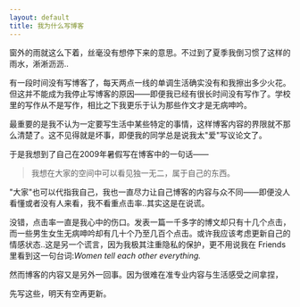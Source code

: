 ```yaml
---
layout: default
title: 我为什么写博客
---
```


窗外的雨就这么下着，丝毫没有想停下来的意思。不过到了夏季我倒习惯了这样的雨水，淅淅沥沥..

有一段时间没有写博客了，每天两点一线的单调生活确实没有和我擦出多少火花。但这并不能成为我停止写博客的原因——即便我已经有很长时间没有写作了。学校里的写作从不是写作，相比之下我更乐于认为那些作文才是无病呻吟。

最重要的是我不认为一定要写生活中某些特定的事情，这样博客内容的界限就不那么清楚了。这不见得就是坏事，即便我的同学总是说我太"爱"写议论文了。

于是我想到了自己在2009年暑假写在博客中的一句话——

>我想在大家的空间中可以看见独一无二，属于自己的东西。

"大家"也可以代指我自己，我也一直尽力让自己博客的内容与众不同——即便没人看懂或者没有人来看，我不看重点击率..其实这是在说谎。

没错，点击率一直是我心中的伤口。发表一篇一千多字的博文却只有十几个点击，而一些男生女生无病呻吟却有几十个乃至几百个点击。或许我应该考虑更新自己的情感状态..这是另一个谎言，因为我极其注重隐私的保护，更不用说我在 Friends 里看到这一句台词:*Women tell each other everything.*

然而博客的内容又是另外一回事。因为很难在准专业内容与生活感受之间拿捏，

先写这些，明天有空再更新。
